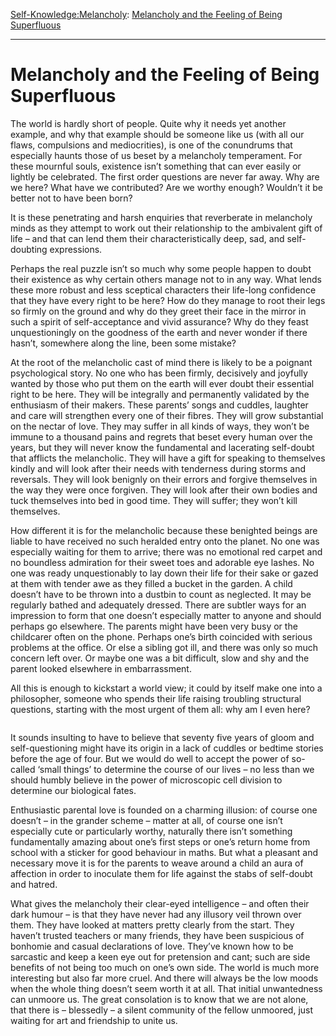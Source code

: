 [Self-Knowledge:](https://www.theschooloflife.com/thebookoflife/category/self-knowledge/)[Melancholy](https://www.theschooloflife.com/thebookoflife/category/self-knowledge/melancholy/): [Melancholy and the Feeling of Being Superfluous](https://www.theschooloflife.com/thebookoflife/on-feeling-superfluous/)

* * *

# Melancholy and the Feeling of Being Superfluous

The world is hardly short of people. Quite why it needs yet another example, and why that example should be someone like us (with all our flaws, compulsions and mediocrities), is one of the conundrums that especially haunts those of us beset by a melancholy temperament. For these mournful souls, existence isn’t something that can ever easily or lightly be celebrated. The first order questions are never far away. Why are we here? What have we contributed? Are we worthy enough? Wouldn’t it be better not to have been born?

It is these penetrating and harsh enquiries that reverberate in melancholy minds as they attempt to work out their relationship to the ambivalent gift of life – and that can lend them their characteristically deep, sad, and self-doubting expressions.

Perhaps the real puzzle isn’t so much why some people happen to doubt their existence as why certain others manage not to in any way. What lends these more robust and less sceptical characters their life-long confidence that they have every right to be here? How do they manage to root their legs so firmly on the ground and why do they greet their face in the mirror in such a spirit of self-acceptance and vivid assurance? Why do they feast unquestioningly on the goodness of the earth and never wonder if there hasn’t, somewhere along the line, been some mistake?

At the root of the melancholic cast of mind there is likely to be a poignant psychological story. No one who has been firmly, decisively and joyfully wanted by those who put them on the earth will ever doubt their essential right to be here. They will be integrally and permanently validated by the enthusiasm of their makers. These parents’ songs and cuddles, laughter and care will strengthen every one of their fibres. They will grow substantial on the nectar of love. They may suffer in all kinds of ways, they won’t be immune to a thousand pains and regrets that beset every human over the years, but they will never know the fundamental and lacerating self-doubt that afflicts the melancholic. They will have a gift for speaking to themselves kindly and will look after their needs with tenderness during storms and reversals. They will look benignly on their errors and forgive themselves in the way they were once forgiven. They will look after their own bodies and tuck themselves into bed in good time. They will suffer; they won’t kill themselves.

How different it is for the melancholic because these benighted beings are liable to have received no such heralded entry onto the planet. No one was especially waiting for them to arrive; there was no emotional red carpet and no boundless admiration for their sweet toes and adorable eye lashes. No one was ready unquestionably to lay down their life for their sake or gazed at them with tender awe as they filled a bucket in the garden. A child doesn’t have to be thrown into a dustbin to count as neglected. It may be regularly bathed and adequately dressed. There are subtler ways for an impression to form that one doesn’t especially matter to anyone and should perhaps go elsewhere. The parents might have been very busy or the childcarer often on the phone. Perhaps one’s birth coincided with serious problems at the office. Or else a sibling got ill, and there was only so much concern left over. Or maybe one was a bit difficult, slow and shy and the parent looked elsewhere in embarrassment.&nbsp;

All this is enough to kickstart a world view; it could by itself make one into a philosopher, someone who spends their life raising troubling structural questions, starting with the most urgent of them all: why am I even here?

<figure class="wp-block-image"><img src="https://www.theschooloflife.com/thebookoflife/wp-content/uploads/2020/06/09scully-mediumSquareAt3X-1024x1024.jpg" alt="" class="wp-image-24578" srcset="https://www.theschooloflife.com/thebookoflife/wp-content/uploads/2020/06/09scully-mediumSquareAt3X-1024x1024.jpg 1024w, https://www.theschooloflife.com/thebookoflife/wp-content/uploads/2020/06/09scully-mediumSquareAt3X-150x150.jpg 150w, https://www.theschooloflife.com/thebookoflife/wp-content/uploads/2020/06/09scully-mediumSquareAt3X-300x300.jpg 300w, https://www.theschooloflife.com/thebookoflife/wp-content/uploads/2020/06/09scully-mediumSquareAt3X-768x768.jpg 768w" sizes="(max-width: 1024px) 100vw, 1024px"></figure>

It sounds insulting to have to believe that seventy five years of gloom and self-questioning might have its origin in a lack of cuddles or bedtime stories before the age of four. But we would do well to accept the power of so-called ‘small things’ to determine the course of our lives – no less than we should humbly believe in the power of microscopic cell division to determine our biological fates.

Enthusiastic parental love is founded on a charming illusion: of course one doesn’t – in the grander scheme – matter at all, of course one isn’t especially cute or particularly worthy, naturally there isn’t something fundamentally amazing about one’s first steps or one’s return home from school with a sticker for good behaviour in maths. But what a pleasant and necessary move it is for the parents to weave around a child an aura of affection in order to inoculate them for life against the stabs of self-doubt and hatred.

What gives the melancholy their clear-eyed intelligence – and often their dark humour – is that they have never had any illusory veil thrown over them. They have looked at matters pretty clearly from the start. They haven’t trusted teachers or many friends, they have been suspicious of bonhomie and casual declarations of love. They’ve known how to be sarcastic and keep a keen eye out for pretension and cant; such are side benefits of not being too much on one’s own side. The world is much more interesting but also far more cruel. And there will always be the low moods when the whole thing doesn’t seem worth it at all. That initial unwantedness can unmoore us. The great consolation is to know that we are not alone, that there is – blessedly – a silent community of the fellow unmoored, just waiting for art and friendship to unite us.

